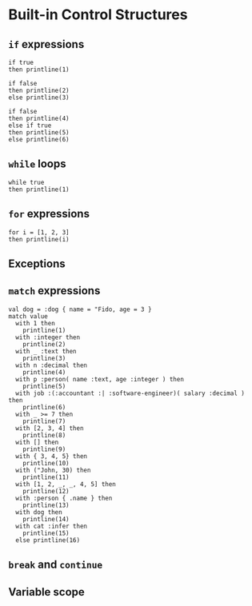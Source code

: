 # Built-in Control Structures

## `if` expressions

```kodiak
if true
then printline(1)

if false
then printline(2)
else printline(3)

if false
then printline(4)
else if true
then printline(5)
else printline(6)
```

## `while` loops

```kodiak
while true
then printline(1)
```

## `for` expressions

```kodiak
for i = [1, 2, 3]
then printline(i)
```

## Exceptions

## `match` expressions

```kodiak
val dog = :dog { name = "Fido, age = 3 }
match value
  with 1 then
    printline(1)
  with :integer then
    printline(2)
  with _ :text then
    printline(3)
  with n :decimal then
    printline(4)
  with p :person( name :text, age :integer ) then
    printline(5)
  with job :(:accountant :| :software-engineer)( salary :decimal ) then
    printline(6)
  with _ >= 7 then
    printline(7)
  with [2, 3, 4] then
    printline(8)
  with [] then
    printline(9)
  with { 3, 4, 5} then
    printline(10)
  with ("John, 30) then
    printline(11)
  with [1, 2, _, _, 4, 5] then
    printline(12)
  with :person { .name } then
    printline(13)
  with dog then
    printline(14)
  with cat :infer then
    printline(15)
  else printline(16)
```

## `break` and `continue`

## Variable scope
